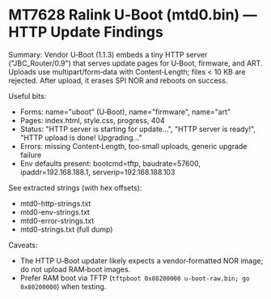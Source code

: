 # MT7628 Ralink U‑Boot (mtd0.bin) — HTTP Update Findings

Summary: Vendor U‑Boot (1.1.3) embeds a tiny HTTP server ("JBC_Router/0.9") that serves update pages for U‑Boot, firmware, and ART. Uploads use multipart/form‑data with Content‑Length; files < 10 KB are rejected. After upload, it erases SPI NOR and reboots on success.

Useful bits:
- Forms: name="uboot" (U‑Boot), name="firmware", name="art"
- Pages: index.html, style.css, progress, 404
- Status: "HTTP server is starting for update…", "HTTP server is ready!", "HTTP upload is done! Upgrading…"
- Errors: missing Content‑Length, too‑small uploads, generic upgrade failure
- Env defaults present: bootcmd=tftp, baudrate=57600, ipaddr=192.168.188.1, serverip=192.168.188.103

See extracted strings (with hex offsets):
- mtd0-http-strings.txt
- mtd0-env-strings.txt
- mtd0-error-strings.txt
- mtd0-strings.txt (full dump)

Caveats:
- The HTTP U‑Boot updater likely expects a vendor‑formatted NOR image; do not upload RAM‑boot images.
- Prefer RAM boot via TFTP (`tftpboot 0x80200000 u-boot-raw.bin; go 0x80200000`) when testing.
